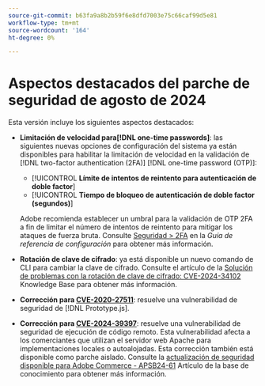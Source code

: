 ```yaml
---
source-git-commit: b63fa9a8b2b59f6e8dfd7003e75c66caf99d5e81
workflow-type: tm+mt
source-wordcount: '164'
ht-degree: 0%

---
```

# Aspectos destacados del parche de seguridad de agosto de 2024

Esta versión incluye los siguientes aspectos destacados:

* **Limitación de velocidad para[!DNL one-time passwords]**: las siguientes nuevas opciones de configuración del sistema ya están disponibles para habilitar la limitación de velocidad en la validación de [!DNL two-factor authentication (2FA)] [!DNL one-time password (OTP)]:

   * [!UICONTROL **Límite de intentos de reintento para autenticación de doble factor**]
   * [!UICONTROL **Tiempo de bloqueo de autenticación de doble factor (segundos)**]

  Adobe recomienda establecer un umbral para la validación de OTP 2FA a fin de limitar el número de intentos de reintento para mitigar los ataques de fuerza bruta. Consulte [Seguridad > 2FA](https://experienceleague.adobe.com/en/docs/commerce-admin/config/security/2fa) en la _Guía de referencia de configuración_ para obtener más información. <!-- AC-12095 -->

* **Rotación de clave de cifrado**: ya está disponible un nuevo comando de CLI para cambiar la clave de cifrado. Consulte el artículo de la [Solución de problemas con la rotación de clave de cifrado: CVE-2024-34102](https://experienceleague.adobe.com/en/docs/commerce-knowledge-base/kb/troubleshooting/known-issues-patches-attached/troubleshooting-encryption-key-rotation-cve-2024-34102) Knowledge Base para obtener más información.

* **Corrección para [CVE-2020-27511](https://nvd.nist.gov/vuln/detail/CVE-2020-27511)**: resuelve una vulnerabilidad de seguridad de [!DNL Prototype.js].<!-- AC-11936 -->

* **Corrección para [CVE-2024-39397](https://nvd.nist.gov/vuln/detail/CVE-2024-39397)**: resuelve una vulnerabilidad de seguridad de ejecución de código remoto. Esta vulnerabilidad afecta a los comerciantes que utilizan el servidor web Apache para implementaciones locales o autoalojadas. Esta corrección también está disponible como parche aislado. Consulte la [actualización de seguridad disponible para Adobe Commerce - APSB24-61](https://experienceleague.adobe.com/en/docs/commerce-knowledge-base/kb/troubleshooting/known-issues-patches-attached/security-update-available-for-adobe-commerce-apsb24-61) Artículo de la base de conocimiento para obtener más información.<!-- ACSD-60551 -->
